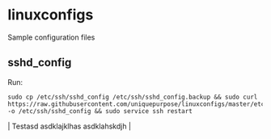 # linuxconfigs
Sample configuration files

## sshd_config
Run:
```
sudo cp /etc/ssh/sshd_config /etc/ssh/sshd_config.backup && sudo curl https://raw.githubusercontent.com/uniquepurpose/linuxconfigs/master/etc/ssh/sshd_config -o /etc/ssh/sshd_config && sudo service ssh restart
```


| Testasd
asdklajklhas
asdklahskdjh |
